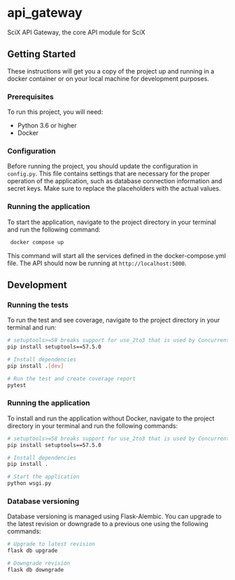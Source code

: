 # api_gateway

SciX API Gateway, the core API module for SciX

## Getting Started

These instructions will get you a copy of the project up and running in a docker container or on your local machine for development purposes.

### Prerequisites

To run this project, you will need:

- Python 3.6 or higher
- Docker


### Configuration

Before running the project, you should update the configuration in `config.py`. This file contains settings that are necessary for the proper operation of the application, such as database connection information and secret keys. Make sure to replace the placeholders with the actual values.

### Running the application

To start the application, navigate to the project directory in your terminal and run the following command:

```bash
 docker compose up
```

This command will start all the services defined in the docker-compose.yml file. The API should now be running at `http://localhost:5000`.




## Development

### Running the tests

To run the test and see coverage, navigate to the project directory in your terminal and run:

```bash
# setuptools>=58 breaks support for use_2to3 that is used by ConcurrentLogHandler in adsmutils
pip install setuptools==57.5.0 

# Install dependencies
pip install .[dev]

# Run the test and create coverage report
pytest
```


### Running the application

To install and run the application without Docker, navigate to the project directory in your terminal and run the following commands:

```bash
# setuptools>=58 breaks support for use_2to3 that is used by ConcurrentLogHandler in adsmutils
pip install setuptools==57.5.0 

# Install dependencies
pip install .

# Start the application 
python wsgi.py
```

### Database versioning

Database versioning is managed using Flask-Alembic. You can upgrade to the latest revision or downgrade to a previous one using the following commands:

```bash
# Upgrade to latest revision
flask db upgrade

# Downgrade revision
flask db downgrade
```